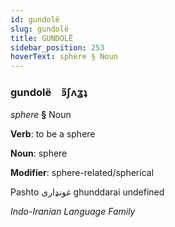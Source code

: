 ```yaml
---
id: gundolë
slug: gundolë
title: GUNDOLË
sidebar_position: 253
hoverText: sphere § Noun
---
```


### gundolë&emsp;<span kind="abugida">ꜿ̃ʃʌʓʇ</span>

*sphere* **§** Noun

**Verb**: to be a sphere

**Noun**: sphere

**Modifier**: sphere-related/spherical

Pashto غونډاری‎ ghunddarai undefined

*Indo-Iranian Language Family*
